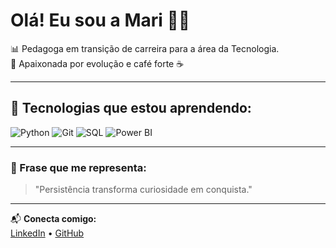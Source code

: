 # Olá! Eu sou a Mari 👩‍💻

📊 Pedagoga em transição de carreira para a área da Tecnologia.   
🏃 Apaixonada por evolução e café forte ☕

---

## 🚀 Tecnologias que estou aprendendo:

![Python](https://img.shields.io/badge/Python-3670A0?style=for-the-badge&logo=python&logoColor=ffdd54)
![Git](https://img.shields.io/badge/Git-F05032?style=for-the-badge&logo=git&logoColor=white)
![SQL](https://img.shields.io/badge/SQL-336791?style=for-the-badge&logo=postgresql&logoColor=white)
![Power BI](https://img.shields.io/badge/PowerBI-F2C811?style=for-the-badge&logo=powerbi&logoColor=black)

---

### 🌱 Frase que me representa:
> "Persistência transforma curiosidade em conquista."

---

📬 **Conecta comigo:**  
[LinkedIn](https://www.linkedin.com/in/mariana-rocha-51a59a266/) • [GitHub](https://github.com/MariRochaB)

